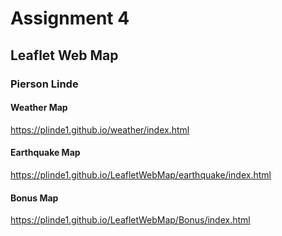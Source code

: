# Assignment 4
## Leaflet Web Map
### Pierson Linde

#### Weather Map 
https://plinde1.github.io/weather/index.html


#### Earthquake Map
https://plinde1.github.io/LeafletWebMap/earthquake/index.html


#### Bonus Map
https://plinde1.github.io/LeafletWebMap/Bonus/index.html
